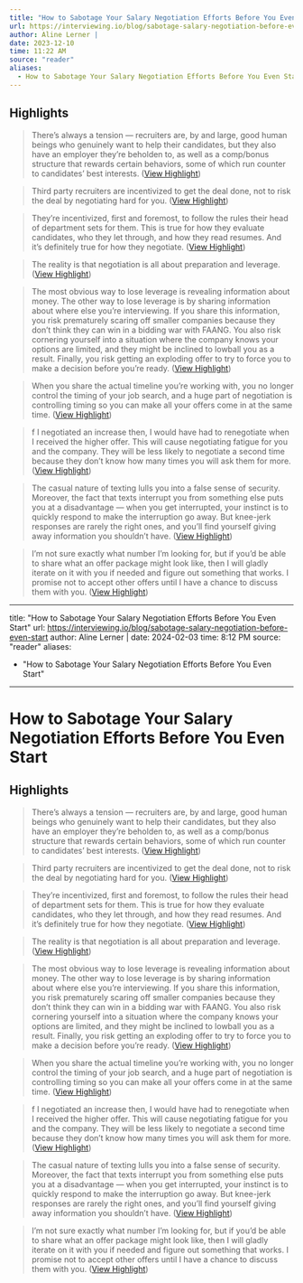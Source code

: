 ```yaml
---
title: "How to Sabotage Your Salary Negotiation Efforts Before You Even Start"
url: https://interviewing.io/blog/sabotage-salary-negotiation-before-even-start
author: Aline Lerner |
date: 2023-12-10
time: 11:22 AM
source: "reader"
aliases:
  - How to Sabotage Your Salary Negotiation Efforts Before You Even Start
---
```

## Highlights
> There’s always a tension — recruiters are, by and large, good human beings who genuinely want to help their candidates, but they also have an employer they’re beholden to, as well as a comp/bonus structure that rewards certain behaviors, some of which run counter to candidates’ best interests. ([View Highlight](https://read.readwise.io/read/01h9kdyk9040jmwvam7897qk8w))

> Third party recruiters are incentivized to get the deal done, not to risk the deal by negotiating hard for you. ([View Highlight](https://read.readwise.io/read/01h9ke0j7gga85vtxneawsb5gm))

> They’re incentivized, first and foremost, to follow the rules their head of department sets for them. This is true for how they evaluate candidates, who they let through, and how they read resumes. And it’s definitely true for how they negotiate. ([View Highlight](https://read.readwise.io/read/01h9ke1my00eg92dtst26v197f))

> The reality is that negotiation is all about preparation and leverage. ([View Highlight](https://read.readwise.io/read/01h9ke2a5vjpdwq5jkcxzetr5k))

> The most obvious way to lose leverage is revealing information about money. The other way to lose leverage is by sharing information about where else you’re interviewing. If you share this information, you risk prematurely scaring off smaller companies because they don’t think they can win in a bidding war with FAANG. You also risk cornering yourself into a situation where the company knows your options are limited, and they might be inclined to lowball you as a result. Finally, you risk getting an exploding offer to try to force you to make a decision before you’re ready. ([View Highlight](https://read.readwise.io/read/01h9ke59twzxwm9hrppy2esntt))

> When you share the actual timeline you’re working with, you no longer control the timing of your job search, and a huge part of negotiation is controlling timing so you can make all your offers come in at the same time. ([View Highlight](https://read.readwise.io/read/01h9kea6yd2ffwm4p5zhtvbv1h))

> f I negotiated an increase then, I would have had to renegotiate when I received the higher offer. This will cause negotiating fatigue for you and the company. They will be less likely to negotiate a second time because they don’t know how many times you will ask them for more. ([View Highlight](https://read.readwise.io/read/01h9kec0264bx9t7f4mh654420))

> The casual nature of texting lulls you into a false sense of security. Moreover, the fact that texts interrupt you from something else puts you at a disadvantage — when you get interrupted, your instinct is to quickly respond to make the interruption go away. But knee-jerk responses are rarely the right ones, and you’ll find yourself giving away information you shouldn’t have. ([View Highlight](https://read.readwise.io/read/01h9keevfpc5csg0f8d0j1m0x8))

> I’m not sure exactly what number I’m looking for, but if you’d be able to share what an offer package might look like, then I will gladly iterate on it with you if needed and figure out something that works. I promise not to accept other offers until I have a chance to discuss them with you. ([View Highlight](https://read.readwise.io/read/01h9kehxjk121dgb7rvm4vfb6f))

---
title: "How to Sabotage Your Salary Negotiation Efforts Before You Even Start"
url: https://interviewing.io/blog/sabotage-salary-negotiation-before-even-start
author: Aline Lerner |
date: 2024-02-03
time: 8:12 PM
source: "reader"
aliases:
  - "How to Sabotage Your Salary Negotiation Efforts Before You Even Start"
---
# How to Sabotage Your Salary Negotiation Efforts Before You Even Start

## Highlights
> There’s always a tension — recruiters are, by and large, good human beings who genuinely want to help their candidates, but they also have an employer they’re beholden to, as well as a comp/bonus structure that rewards certain behaviors, some of which run counter to candidates’ best interests. ([View Highlight](https://read.readwise.io/read/01h9kdyk9040jmwvam7897qk8w))

> Third party recruiters are incentivized to get the deal done, not to risk the deal by negotiating hard for you. ([View Highlight](https://read.readwise.io/read/01h9ke0j7gga85vtxneawsb5gm))

> They’re incentivized, first and foremost, to follow the rules their head of department sets for them. This is true for how they evaluate candidates, who they let through, and how they read resumes. And it’s definitely true for how they negotiate. ([View Highlight](https://read.readwise.io/read/01h9ke1my00eg92dtst26v197f))

> The reality is that negotiation is all about preparation and leverage. ([View Highlight](https://read.readwise.io/read/01h9ke2a5vjpdwq5jkcxzetr5k))

> The most obvious way to lose leverage is revealing information about money. The other way to lose leverage is by sharing information about where else you’re interviewing. If you share this information, you risk prematurely scaring off smaller companies because they don’t think they can win in a bidding war with FAANG. You also risk cornering yourself into a situation where the company knows your options are limited, and they might be inclined to lowball you as a result. Finally, you risk getting an exploding offer to try to force you to make a decision before you’re ready. ([View Highlight](https://read.readwise.io/read/01h9ke59twzxwm9hrppy2esntt))

> When you share the actual timeline you’re working with, you no longer control the timing of your job search, and a huge part of negotiation is controlling timing so you can make all your offers come in at the same time. ([View Highlight](https://read.readwise.io/read/01h9kea6yd2ffwm4p5zhtvbv1h))

> f I negotiated an increase then, I would have had to renegotiate when I received the higher offer. This will cause negotiating fatigue for you and the company. They will be less likely to negotiate a second time because they don’t know how many times you will ask them for more. ([View Highlight](https://read.readwise.io/read/01h9kec0264bx9t7f4mh654420))

> The casual nature of texting lulls you into a false sense of security. Moreover, the fact that texts interrupt you from something else puts you at a disadvantage — when you get interrupted, your instinct is to quickly respond to make the interruption go away. But knee-jerk responses are rarely the right ones, and you’ll find yourself giving away information you shouldn’t have. ([View Highlight](https://read.readwise.io/read/01h9keevfpc5csg0f8d0j1m0x8))

> I’m not sure exactly what number I’m looking for, but if you’d be able to share what an offer package might look like, then I will gladly iterate on it with you if needed and figure out something that works. I promise not to accept other offers until I have a chance to discuss them with you. ([View Highlight](https://read.readwise.io/read/01h9kehxjk121dgb7rvm4vfb6f))

